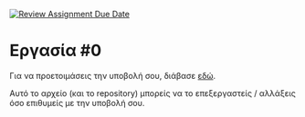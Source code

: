 [![Review Assignment Due Date](https://classroom.github.com/assets/deadline-readme-button-22041afd0340ce965d47ae6ef1cefeee28c7c493a6346c4f15d667ab976d596c.svg)](https://classroom.github.com/a/XwPvT9Jk)
# Εργασία #0

Για να προετοιμάσεις την υποβολή σου, διάβασε [εδώ](https://progintro.github.io/assets/pdf/hw0.pdf).

Αυτό το αρχείο (και το repository) μπορείς να το επεξεργαστείς / αλλάξεις όσο επιθυμείς με την υποβολή σου.
